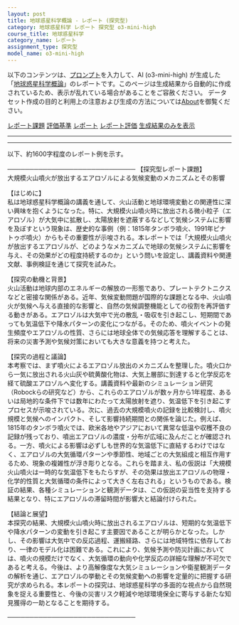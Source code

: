 ```yaml
---
layout: post
title: 地球惑星科学概論 - レポート (探究型)
category: 地球惑星科学 レポート 探究型 o3-mini-high
course_title: 地球惑星科学
category_name: レポート
assignment_type: 探究型
model_name: o3-mini-high
---
```


以下のコンテンツは、[プロンプト](https://github.com/takedatoshiyuki/synthetic_assignments/tree/main/generated/地球惑星科学/o3-mini-high/prompt_レポート-探究型.md)を入力して、AI (o3-mini-high) が生成した「[地球惑星科学概論](/contents/地球惑星科学/)」のレポートです。このページは生成結果から自動的に作成されているため、表示が乱れている場合があることをご容赦ください。
データセット作成の目的と利用上の注意および生成の方法については[About](/About)を御覧ください。

[レポート課題](../レポート課題-探究型)
[評価基準](../評価基準-探究型)
[レポート](../レポート-探究型)
[レポート評価](../レポート評価-探究型)
[生成結果のみを表示](https://github.com/takedatoshiyuki/synthetic_assignments/tree/main/generated/地球惑星科学/o3-mini-high/レポート-探究型.md)
  

***
***
  
以下、約1600字程度のレポート例を示す。

─────────────────────────────
【探究型レポート課題】  
大規模火山噴火が放出するエアロゾルによる気候変動のメカニズムとその影響

【はじめに】  
私は地球惑星科学概論の講義を通して、火山活動と地球環境変動との関連性に深い興味を抱くようになった。特に、大規模火山噴火時に放出される微小粒子（エアロゾル）が大気中に拡散し、太陽放射を遮蔽するなどして気候システムに影響を及ぼすという現象は、歴史的な事例（例：1815年タンボラ噴火、1991年ピナトゥボ噴火）からもその重要性が示唆される。本レポートでは「大規模火山噴火が放出するエアロゾルが、どのようなメカニズムで地球の気候システムに影響を与え、その効果がどの程度持続するのか」という問いを設定し、講義資料や関連文献、事例検証を通じて探究を試みた。

【探究の動機と背景】  
火山活動は地球内部のエネルギーの解放の一形態であり、プレートテクトニクスなどと密接な関係がある。近年、気候変動問題が国際的な課題となる中、火山噴火が気候へ与える直接的な影響と、自然の気候調整機能としての役割を再評価する動きがある。エアロゾルは大気中で光の散乱・吸収を引き起こし、短期間であっても気温低下や降水パターンの変化につながる。そのため、噴火イベントの発生頻度やエアロゾルの性質、さらには地球全体での気候応答を理解することは、将来の災害予測や気候対策においても大きな意義を持つと考えた。

【探究の過程と議論】  
本考察では、まず噴火によるエアロゾル放出のメカニズムを整理した。噴火口から一気に放出される火山灰や硫黄酸化物は、大気上層部に到達すると化学反応を経て硫酸エアロゾルへ変化する。講義資料や最新のシミュレーション研究（Robockらの研究など）から、これらのエアロゾルが数ヶ月から1年程度、あるいは局地的な条件下では数年にわたって太陽放射を遮り、気温低下を引き起こすプロセスが示唆されている。次に、過去の大規模噴火の記録を比較検討し、噴火規模と気候へのインパクト、そして影響持続期間との関係を論じた。例えば、1815年のタンボラ噴火では、欧米各地やアジアにおいて異常な低温や収穫不良の記録が残っており、噴出エアロゾルの濃度・分布が広域に及んだことが確認される。一方、噴火による影響は必ずしも世界的な気温低下に直結するわけではなく、エアロゾルの大気循環パターンや季節性、地域ごとの大気組成と相互作用するため、現象の複雑性が浮き彫りとなる。これらを踏まえ、私の仮説は「大規模火山噴火は一時的な気温低下をもたらすが、その効果は放出エアロゾルの物理・化学的性質と大気循環の条件によって大きく左右される」というものである。検証の結果、各種シミュレーションと観測データは、この仮説の妥当性を支持する結果となり、特にエアロゾルの滞留時間が影響大と結論付けられた。

【結論と展望】  
本探究の結果、大規模火山噴火時に放出されるエアロゾルは、短期的な気温低下や降水パターンの変動を引き起こす主要因であることが明らかとなった。しかし、その影響は大気中での反応過程、運搬経路、さらには地域特性に依存しており、一律のモデル化は困難である。これにより、気候予測や防災計画においては、噴火の規模だけでなく、大気循環の動向や化学反応の詳細な理解が不可欠であると考える。今後は、より高解像度な大気シミュレーションや衛星観測データの解析を通じ、エアロゾルの挙動とその気候変動への影響を定量的に把握する研究が求められる。本レポートの探究は、地球惑星科学の多面的な視点から自然現象を捉える重要性と、今後の災害リスク軽減や地球環境保全に寄与する新たな知見獲得の一助となることを期待する。

─────────────────────────────
